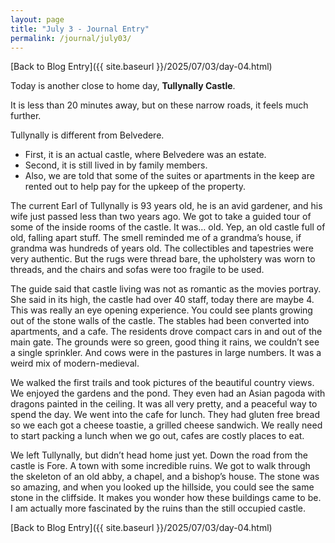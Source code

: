 ```yaml
---
layout: page
title: "July 3 - Journal Entry"
permalink: /journal/july03/
---
```


[Back to Blog Entry]({{ site.baseurl }}/2025/07/03/day-04.html)

Today is another close to home day, <strong>Tullynally Castle</strong>. 

It is less than 20 minutes away, but on these narrow roads, it feels much further. 

Tullynally is different from Belvedere. 

- First, it is an actual castle, where Belvedere was an estate. 
- Second, it is still lived in by family members. 
- Also, we are told that some of the suites or apartments in the keep are rented out to help pay for the upkeep of the property. 

The current Earl of Tullynally is 93 years old, he is an avid gardener, and his wife just passed less than two years ago. We got to take a guided tour of some of the inside rooms of the castle. It was… old. Yep, an old castle full of old, falling apart stuff. The smell reminded me of a grandma’s house, if grandma was hundreds of years old. The collectibles and tapestries were very authentic. But the rugs were thread bare, the upholstery was worn to threads, and the chairs and sofas were too fragile to be used. 

The guide said that castle living was not as romantic as the movies portray. She said in its high, the castle had over 40 staff, today there are maybe 4. This was really an eye opening experience. You could see plants growing out of the stone walls of the castle. The stables had been converted into apartments, and a cafe. The residents drove compact cars in and out of the main gate. The grounds were so green, good thing it rains, we couldn’t see a single sprinkler. And cows were in the pastures in large numbers. It was a weird mix of modern-medieval. 

We walked the first trails and took pictures of the beautiful country views. We enjoyed the gardens and the pond. They even had an Asian pagoda with dragons painted in the ceiling. It was all very pretty, and a peaceful way to spend the day. We went into the cafe for lunch. They had gluten free bread so we each got a cheese toastie, a grilled cheese sandwich. We really need to start packing a lunch when we go out, cafes are costly places to eat. 

We left Tullynally, but didn’t head home just yet. Down the road from the castle is Fore. A town with some incredible ruins. We got to walk through the skeleton of an old abby, a chapel, and a bishop’s house. The stone was so amazing, and when you looked up the hillside, you could see the same stone in the cliffside. It makes you wonder how these buildings came to be. I am actually more fascinated by the ruins than the still occupied castle.

[Back to Blog Entry]({{ site.baseurl }}/2025/07/03/day-04.html)
